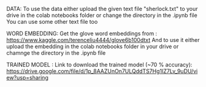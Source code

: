 DATA:
To use the data either upload the given text file "sherlock.txt" to your drive in the colab notebooks folder or change the
directory in the .ipynb file
You can use some other text file too

WORD EMBEDDING:
Get the glove word embeddings from : https://www.kaggle.com/terenceliu4444/glove6b100dtxt
And to use it either upload the embedding in the colab notebooks folder in your drive or chamnge the directory in the .ipynb 
file

TRAINED MODEL :
Link to download the trained model (~70 % accuracy): https://drive.google.com/file/d/1p_8AAZUnOn7ULQddTS7Hg1IZ7Lv_9uDU/view?usp=sharing
